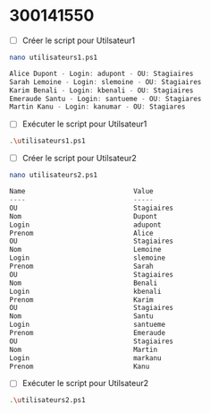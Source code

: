 # 300141550

- [ ] Créer le script pour Utilsateur1

```sh
nano utilisateurs1.ps1
```
>
```powershell
Alice Dupont - Login: adupont - OU: Stagiaires
Sarah Lemoine - Login: slemoine - OU: Stagiaires
Karim Benali - Login: kbenali - OU: Stagiaires
Emeraude Santu - Login: santueme - OU: Stagiares
Martin Kanu - Login: kanumar - OU: Stagiares
```
- [ ] Exécuter le script pour Utilsateur1

```sh
.\utilisateurs1.ps1
```



- [ ] Créer le script pour Utilsateur2

```sh
nano utilisateurs2.ps1
```
>

```powershell
Name                           Value
----                           -----
OU                             Stagiaires
Nom                            Dupont
Login                          adupont
Prenom                         Alice
OU                             Stagiaires
Nom                            Lemoine
Login                          slemoine
Prenom                         Sarah
OU                             Stagiaires
Nom                            Benali
Login                          kbenali
Prenom                         Karim
OU                             Stagiaires
Nom                            Santu
Login                          santueme
Prenom                         Emeraude
OU                             Stagiaires
Nom                            Martin
Login                          markanu
Prenom                         Kanu
```
- [ ] Exécuter le script pour Utilsateur2

```sh
.\utilisateurs2.ps1
```

